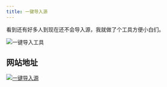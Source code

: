 ```yaml
---
title: 一键导入源
---
```


看到还有好多人到现在还不会导入源，我就做了个工具方便小白们。

![一键导入工具](https://gitee.com/ifwlzs/img/raw/master/img/image-20220120135538262.png)

## 网站地址	

[![一键导入源](https://img.shields.io/badge/工具-一键导入源-015DA0)](https://oli-fa.github.io/YueDuBackup/import)